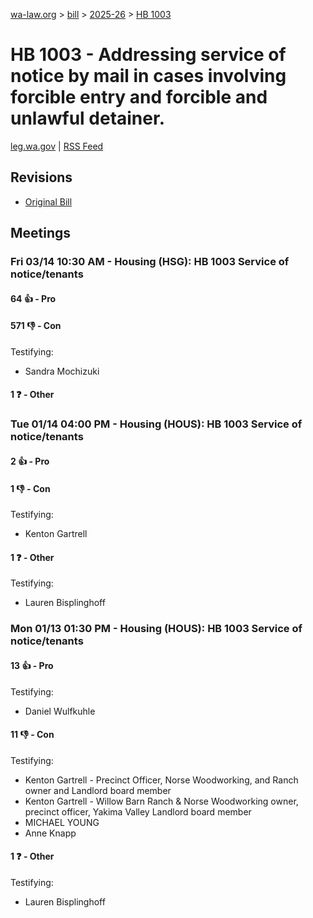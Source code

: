 [wa-law.org](/) > [bill](/bill/) > [2025-26](/bill/2025-26/) > [HB 1003](/bill/2025-26/hb/1003/)

# HB 1003 - Addressing service of notice by mail in cases involving forcible entry and forcible and unlawful detainer.
[leg.wa.gov](https://app.leg.wa.gov/billsummary?BillNumber=1003&Year=2025&Initiative=false) | [RSS Feed](./rss.xml)

## Revisions
* [Original Bill](1/)

## Meetings
### Fri 03/14 10:30 AM - Housing (HSG): HB 1003 Service of notice/tenants
#### 64 👍 - Pro

#### 571 👎 - Con
Testifying:
* Sandra Mochizuki

#### 1 ❓ - Other

### Tue 01/14 04:00 PM - Housing (HOUS): HB 1003 Service of notice/tenants
#### 2 👍 - Pro

#### 1 👎 - Con
Testifying:
* Kenton Gartrell

#### 1 ❓ - Other
Testifying:
* Lauren Bisplinghoff

### Mon 01/13 01:30 PM - Housing (HOUS): HB 1003 Service of notice/tenants
#### 13 👍 - Pro
Testifying:
* Daniel Wulfkuhle

#### 11 👎 - Con
Testifying:
* Kenton Gartrell - Precinct Officer, Norse Woodworking, and Ranch owner and Landlord board member
* Kenton Gartrell - Willow Barn Ranch & Norse Woodworking owner, precinct officer, Yakima Valley Landlord board member
* MICHAEL YOUNG
* Anne Knapp

#### 1 ❓ - Other
Testifying:
* Lauren Bisplinghoff

